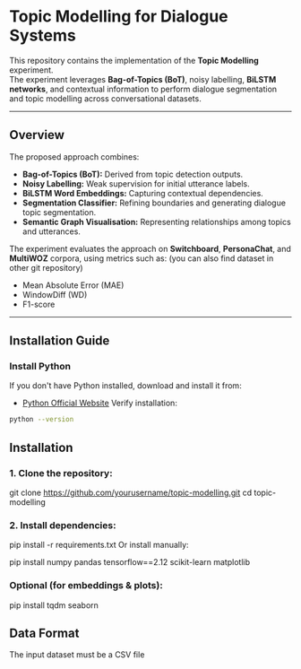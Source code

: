 
# Topic Modelling for Dialogue Systems

This repository contains the implementation of the **Topic Modelling** experiment.  
The experiment leverages **Bag-of-Topics (BoT)**, noisy labelling, **BiLSTM networks**, and contextual information to perform dialogue segmentation and topic modelling across conversational datasets.

---

## Overview
The proposed approach combines:
- **Bag-of-Topics (BoT):** Derived from topic detection outputs.  
- **Noisy Labelling:** Weak supervision for initial utterance labels.  
- **BiLSTM Word Embeddings:** Capturing contextual dependencies.  
- **Segmentation Classifier:** Refining boundaries and generating dialogue topic segmentation.  
- **Semantic Graph Visualisation:** Representing relationships among topics and utterances.

The experiment evaluates the approach on **Switchboard**, **PersonaChat**, and **MultiWOZ** corpora, using metrics such as: (you can also find dataset in other git repository)
- Mean Absolute Error (MAE)  
- WindowDiff (WD)  
- F1-score  

---

## Installation Guide

### Install Python
If you don't have Python installed, download and install it from:
- [Python Official Website](https://www.python.org/downloads/)
Verify installation:
```sh
python --version
```
## Installation
### 1. Clone the repository:
   git clone https://github.com/yourusername/topic-modelling.git
cd topic-modelling
### 2. Install dependencies:
   pip install -r requirements.txt
   Or install manually:

pip install numpy pandas tensorflow==2.12 scikit-learn matplotlib


### Optional (for embeddings & plots):

pip install tqdm seaborn

  ## Data Format
The input dataset must be a CSV file
